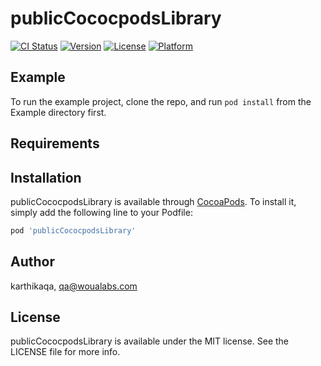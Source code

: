 # publicCococpodsLibrary

[![CI Status](https://img.shields.io/travis/karthikaqa/publicCococpodsLibrary.svg?style=flat)](https://travis-ci.org/karthikaqa/publicCococpodsLibrary)
[![Version](https://img.shields.io/cocoapods/v/publicCococpodsLibrary.svg?style=flat)](https://cocoapods.org/pods/publicCococpodsLibrary)
[![License](https://img.shields.io/cocoapods/l/publicCococpodsLibrary.svg?style=flat)](https://cocoapods.org/pods/publicCococpodsLibrary)
[![Platform](https://img.shields.io/cocoapods/p/publicCococpodsLibrary.svg?style=flat)](https://cocoapods.org/pods/publicCococpodsLibrary)

## Example

To run the example project, clone the repo, and run `pod install` from the Example directory first.

## Requirements

## Installation

publicCococpodsLibrary is available through [CocoaPods](https://cocoapods.org). To install
it, simply add the following line to your Podfile:

```ruby
pod 'publicCococpodsLibrary'
```

## Author

karthikaqa, qa@woualabs.com

## License

publicCococpodsLibrary is available under the MIT license. See the LICENSE file for more info.
